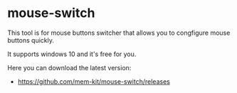 # mouse-switch

This tool is for mouse buttons switcher that allows you to congfigure mouse buttons quickly.

It supports windows 10 and it's free for you.

Here you can download the latest version:

 - https://github.com/mem-kit/mouse-switch/releases

